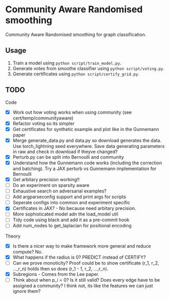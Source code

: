 # Community Aware Randomised smoothing
Community Aware Randomised smoothing for graph classification.

## Usage

1. Train a model using `python script/train_model.py`.
2. Generate votes from smoothe classifier using `python script/voting.py`.
3. Generate certificates using `python script/certify_grid.py`.

## TODO

Code
- [x] Work out how voting works when using community (see cert/temp/communityaware)
- [x] Refactor voting so its simpler
- [x] Get certificates for synthetic example and plot like in the Gunnemann paper
- [x] Merge generate_data.py and data.py so download generates the data. Use torch_lightning seed everywhere. Save data generating parameters in raw and check in download if theyve changed?
- [x] Perturb.py can be split into Bernoulli and community
- [x] Understand how the Gunnemann code works (including the correction and batching). Try a JAX perturb vs Gunnemann implementation for Bernoulli
- [x] Get arbitary precision working!!
- [ ] Do an experiment on sparsity aware
- [ ] Exhaustive search on adversarial examples?
- [ ] Add argparseconfig support and print args for scripts
- [ ] Seperate configs into common and experiment specific
- [x] Certificates in JAX? - No because need arbitary precision.
- [ ] More sophisticated model adn the load_model util
- [ ] Tidy code using black and add it as a pre-commit hook
- [ ] Add num_nodes to get_laplacian for positional encoding

Theory
- [x] Is there a nicer way to make framework more general and reduce compute? No.
- [x] What happens if the radius is 0? PREDICT instead of CERTIFY?
- [ ] Can we prove monoticity? Proof could be to show certificate (r_1, r_2, ...,r_n) holds then so does (r_1 - 1, r_2, ...,r_n).
- [x] Subregions - Comes from the Lee paper.
- [ ] Think about when p_i = 0? Is it still valid? Does every edge have to be assigned a community? I think not, its like the features we can just ignore them?
